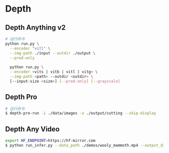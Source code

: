 # Depth

## Depth Anything v2

```bash
# 运行命令
python run.py \
  --encoder "vitl" \
  --img-path ./input --outdir ./output \
  --pred-only
  
  python run.py \
  --encoder <vits | vitb | vitl | vitg> \
  --img-path <path> --outdir <outdir> \
  [--input-size <size>] [--pred-only] [--grayscale]
```

## Depth Pro

```bash
# 运行命令
$ depth-pro-run -i ./data/images -o ./output/cutting --skip-display
```

## Depth Any Video

```bash
export HF_ENDPOINT=https://hf-mirror.com
$ python run_infer.py --data_path ./demos/wooly_mammoth.mp4 --output_dir ./outputs/ --max_resolution 960
```


